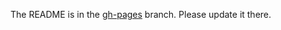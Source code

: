 The README is in the [gh-pages](https://github.com/capitalone/Hygieia/blob/gh-pages/pages/hygieia/hygieia-jenkins-plugin/hygieia-jenkins-plugin.md) branch. Please update it there.
